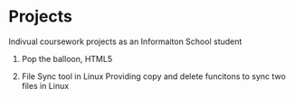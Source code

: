# Projects
Indivual coursework projects as an Informaiton School student

1. Pop the balloon, HTML5

2. File Sync tool in Linux
Providing copy and delete funcitons to sync two files in Linux
